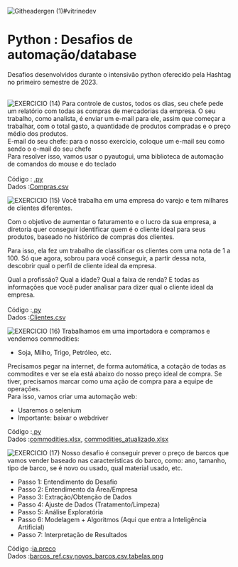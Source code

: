 ![Githeadergen (1)](https://github.com/MatheusJulioSantana/Automacao_Database/assets/129356541/7267d59b-f35a-4cda-ab0e-e09ed045acee)#vitrinedev

# Python : Desafios de automação/database
Desafios desenvolvidos durante o intensivão python oferecido pela Hashtag no primeiro semestre de 2023.<br><br>

![EXERCICIO (14)](https://github.com/MatheusJulioSantana/Automacao_Database/assets/129356541/732e24ba-7b43-4715-9d33-82d99db98631)
Para controle de custos, todos os dias, seu chefe pede um relatório com todas as compras de mercadorias da empresa.
O seu trabalho, como analista, é enviar um e-mail para ele, assim que começar a trabalhar, com o total gasto, a quantidade de produtos compradas e o preço médio dos produtos.<br>
E-mail do seu chefe: para o nosso exercício, coloque um e-mail seu como sendo o e-mail do seu chefe<br>
Para resolver isso, vamos usar o pyautogui, uma biblioteca de automação de comandos do mouse e do teclado <br><br>
Código : [.py](https://github.com/MatheusJulioSantana/Automacao_Database/blob/main/Automa%C3%A7%C3%A3o%20e%20Database/Projeto%201/auto_email.py) <br> 
Dados  :[Compras.csv](https://github.com/MatheusJulioSantana/Automacao_Database/blob/main/Automa%C3%A7%C3%A3o%20e%20Database/Projeto%201/Compras.csv)<br>

![EXERCICIO (15)](https://github.com/MatheusJulioSantana/Automacao_Database/assets/129356541/eda9f462-8367-40fe-bde0-d79dcf827b7f)
Você trabalha em uma empresa do varejo e tem milhares de clientes diferentes.

Com o objetivo de aumentar o faturamento e o lucro da sua empresa, a diretoria quer conseguir identificar quem é o cliente ideal para seus produtos, baseado no histórico de compras dos clientes.

Para isso, ela fez um trabalho de classificar os clientes com uma nota de 1 a 100. Só que agora, sobrou para você conseguir, a partir dessa nota, descobrir qual o perfil de cliente ideal da empresa.

Qual a profissão? Qual a idade? Qual a faixa de renda? E todas as informações que você puder analisar para dizer qual o cliente ideal da empresa.<br><br>
Código :[.py](https://github.com/MatheusJulioSantana/Automacao_Database/blob/main/Automa%C3%A7%C3%A3o%20e%20Database/Projeto%202/Analise_Graficos.py) <br> 
Dados :[Clientes.csv](https://github.com/MatheusJulioSantana/Automacao_Database/blob/main/Automa%C3%A7%C3%A3o%20e%20Database/Projeto%202/clientes.csv) <br>

![EXERCICIO (16)](https://github.com/MatheusJulioSantana/Automacao_Database/assets/129356541/df842fdd-ddc9-4709-bcde-86bccc1e66bd)
Trabalhamos em uma importadora e compramos e vendemos commodities:
- Soja, Milho, Trigo, Petróleo, etc.<br>

Precisamos pegar na internet, de forma automática, a cotação de todas as commodites e ver se ela está abaixo do nosso preço ideal de compra. Se tiver, precisamos marcar como uma ação de compra para a equipe de operações.<br>
Para isso, vamos criar uma automação web:
- Usaremos o selenium
- Importante: baixar o webdriver<br>

 Código :[.py](https://github.com/MatheusJulioSantana/Automacao_Database/blob/main/Automa%C3%A7%C3%A3o%20e%20Database/Projeto%203/Auto_Commodities.py) <br> 
Dados :[commodities.xlsx](https://github.com/MatheusJulioSantana/Automacao_Database/blob/main/Automa%C3%A7%C3%A3o%20e%20Database/Projeto%203/commodities.xlsx), [commodities_atualizado.xlsx](https://github.com/MatheusJulioSantana/Automacao_Database/blob/main/Automa%C3%A7%C3%A3o%20e%20Database/Projeto%203/commodities_atualizado.xlsx)<br>

  
![EXERCICIO (17)](https://github.com/MatheusJulioSantana/Automacao_Database/assets/129356541/64c389c1-1be8-4cfa-99d7-d1a2aa816d63)
Nosso desafio é conseguir prever o preço de barcos que vamos vender baseado nas características do barco, como: ano, tamanho, tipo de barco, se é novo ou usado, qual material usado, etc.
- Passo 1: Entendimento do Desafio
- Passo 2: Entendimento da Área/Empresa
- Passo 3: Extração/Obtenção de Dados
- Passo 4: Ajuste de Dados (Tratamento/Limpeza)
- Passo 5: Análise Exploratória
- Passo 6: Modelagem + Algoritmos (Aqui que entra a Inteligência Artificial)
- Passo 7: Interpretação de Resultados

Código :[ia.preco](https://github.com/MatheusJulioSantana/Automacao_Database/blob/main/Automa%C3%A7%C3%A3o%20e%20Database/Projeto%204/Ia_preco) <br> 
Dados :[barcos_ref.csv](https://github.com/MatheusJulioSantana/Automacao_Database/blob/main/Automa%C3%A7%C3%A3o%20e%20Database/Projeto%204/barcos_ref.csv),[novos_barcos.csv](https://github.com/MatheusJulioSantana/Automacao_Database/blob/main/Automa%C3%A7%C3%A3o%20e%20Database/Projeto%204/novos_barcos.csv),[tabelas.png](https://github.com/MatheusJulioSantana/Automacao_Database/blob/main/Automa%C3%A7%C3%A3o%20e%20Database/Projeto%204/tabelas.png) <br>
